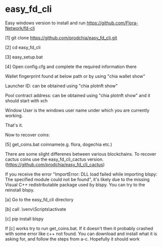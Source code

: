 # easy_fd_cli

Easy windows version to install and run  https://github.com/Flora-Network/fd-cli

[1] git clone https://github.com/prodchia/easy_fd_cli.git 
 
[2] cd easy_fd_cli 
 
[3] easy_setup.bat 


[4] Open config.cfg and complete the required information there


   Wallet fingerprint found at below path or by using "chia wallet show"

   Launcher ID: can be obtained using "chia plotnft show"

   Pool contract address: can be obtained using "chia plotnft show" and it should start with xch

   Window User is the windows user name under which you are currently working. 


That's it.

Now to recover coins:

[5] get_coins.bat coinname(e.g. flora, dogechia etc.)

There are some slight differenes between various blockchains. To recover cactus coins use the easy_fd_cli_cactus version.(https://github.com/prodchia/easy_fd_cli_cactus)

If you receive the error "ImportError: DLL load failed while importing blspy: The specified module could not be found", it's likely due to the missing Visual C++ redistributable package used by blspy. You can try to the reinstall blspy. 

[a] Go to the easy_fd_cli directory

[b] call .\venv\Scripts\activate

[c] pip install blspy

If [c] works try to run get_coins.bat. If it doesn't then it probably crashed with some error like c++ not found. You can download and install what it is asking for, and follow the steps from a-c. Hopefully it should work
